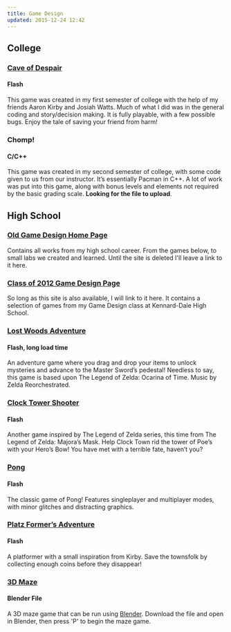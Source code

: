 ```yaml
---
title: Game Design
updated: 2015-12-24 12:42
---
```


## College

### [Cave of Despair](../../assets/Cave_of_Despair_Game_rhammett.swf)

#### Flash

This game was created in my first semester of college with the help of my friends Aaron Kirby and Josiah Watts. Much of what I did was in the general coding and story/decision making. It is fully playable, with a few possible bugs. Enjoy the tale of saving your friend from harm!

### Chomp!

#### C/C++

This game was created in my second semester of college, with some code given to us from our instructor. It’s essentially Pacman in C++. A lot of work was put into this game, along with bonus levels and elements not required by the basic grading scale. <b>Looking for the file to upload</b>.

<div class="divider"></div>

## High School

### [Old Game Design Home Page](http://larke12.netii.net/index.html)

Contains all works from my high school career. From the games below, to small labs we created and learned. Until the site is deleted I'll leave a link to it here.

### [Class of 2012 Game Design Page](http://www.kdgamedesign.info/class_of2012.html)

So long as this site is also available, I will link to it here. It contains a selection of games from my Game Design class at Kennard-Dale High School.

### [Lost Woods Adventure](../../assets/advent_lost.swf)

#### Flash, long load time

An adventure game where you drag and drop your items to unlock mysteries and advance to the Master Sword’s pedestal! Needless to say, this game is based upon The Legend of Zelda: Ocarina of Time. Music by Zelda Reorchestrated.

### [Clock Tower Shooter](../../assets/shot.swf)
#### Flash

Another game inspired by The Legend of Zelda series, this time from The Legend of Zelda: Majora’s Mask. Help Clock Town rid the tower of Poe’s with your Hero’s Bow! You have met with a terrible fate, haven’t you?

### [Pong](../../assets/ponga.swf)
#### Flash

The classic game of Pong! Features singleplayer and multiplayer modes, with minor glitches and distracting graphics.

### [Platz Former’s Adventure](../../assets/platform_fix.swf)
#### Flash

A platformer with a small inspiration from Kirby. Save the townsfolk by collecting enough coins before they disappear!

### [3D Maze](../../assets/maze_game.blend)
#### Blender File

A 3D maze game that can be run using <a href="http://www.blender.org/" target="_blank">Blender</a>. Download the file and open in Blender, then press 'P' to begin the maze game.
